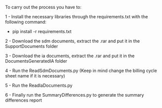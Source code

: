 To carry out the process you have to:

1 - Install the necessary libraries through the requirements.txt with the following command:  

   - pip install -r requirements.txt  

2 - Download the sdm documents, extract the .rar and put it in the SupportDocuments folder  

3 - Download the ia documents, extract the .rar and put it in the DocumentsGeneratedIA folder  

4 - Run the ReadSdmDocuments.py (Keep in mind change the billing cycle sheet name if it is necessary)  

5 - Run the ReadIaDocuments.py  

6 - Finally run the SummaryDifferences.py to generate the summary differences report  
